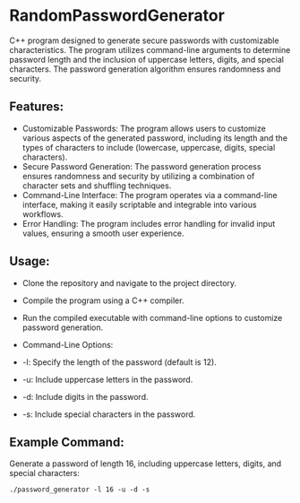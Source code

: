 # RandomPasswordGenerator
C++ program designed to generate secure passwords with customizable characteristics. The program utilizes command-line arguments to determine password length and the inclusion of uppercase letters, digits, and special characters. The password generation algorithm ensures randomness and security.

## Features:

- Customizable Passwords: The program allows users to customize various aspects of the generated password, including its length and the types of characters to include (lowercase, uppercase, digits, special characters).
- Secure Password Generation: The password generation process ensures randomness and security by utilizing a combination of character sets and shuffling techniques.
- Command-Line Interface: The program operates via a command-line interface, making it easily scriptable and integrable into various workflows.
- Error Handling: The program includes error handling for invalid input values, ensuring a smooth user experience.

## Usage:

- Clone the repository and navigate to the project directory.
- Compile the program using a C++ compiler.
- Run the compiled executable with command-line options to customize password generation.
- Command-Line Options:

- -l: Specify the length of the password (default is 12).
- -u: Include uppercase letters in the password.
- -d: Include digits in the password.
- -s: Include special characters in the password.

## Example Command:

Generate a password of length 16, including uppercase letters, digits, and special characters:

    ./password_generator -l 16 -u -d -s
